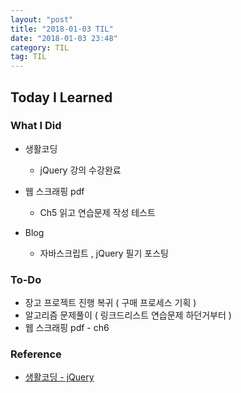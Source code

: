 ```yaml
---
layout: "post"
title: "2018-01-03 TIL"
date: "2018-01-03 23:48"
category: TIL
tag: TIL
---
```


## Today I Learned

### What I Did

- 생활코딩
  - jQuery 강의 수강완료

- 웹 스크래핑 pdf
  - Ch5 읽고 연습문제 작성 테스트

- Blog
  - 자바스크립트 , jQuery 필기 포스팅

### To-Do

* 장고 프로젝트 진행 복귀 ( 구매 프로세스 기획 )
* 알고리즘 문제풀이 ( 링크드리스트 연습문제 하던거부터 )
* 웹 스크래핑 pdf - ch6

### Reference
* [생활코딩 - jQuery](https://opentutorials.org/course/53/50)
